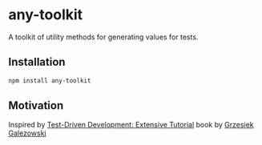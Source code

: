 # any-toolkit

A toolkit of utility methods for generating values for tests.

## Installation

```bash
npm install any-toolkit
```

## Motivation

Inspired by [Test-Driven Development: Extensive Tutorial](https://leanpub.com/tdd-ebook) 
book by [Grzesiek Galezowski](https://github.com/grzesiek-galezowski/tdd-ebook)
